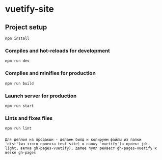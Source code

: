 # vuetify-site

## Project setup
```
npm install
```

### Compiles and hot-reloads for development
```
npm run dev
```

### Compiles and minifies for production
```
npm run build
```

### Launch server for production
```
npm run start
```

### Lints and fixes files
```
npm run lint
```

### 
```
Для деплоя на продакшн - делаем билд и копируем файлы из папки 'dist'(из этого проекта test-site) в папку 'vuetify'(в проект jdi-light, ветка gh-pages-vuetify), далее пулл реквест gh-pages-vuetify к ветке gh-pages
